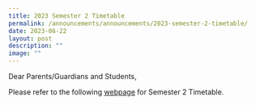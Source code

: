 ```yaml
---
title: 2023 Semester 2 Timetable
permalink: /announcements/announcements/2023-semester-2-timetable/
date: 2023-06-22
layout: post
description: ""
image: ""
---
```

Dear Parents/Guardians and Students,

Please refer to the following  [webpage](/student-information/student-timetable/)  for Semester 2 Timetable.